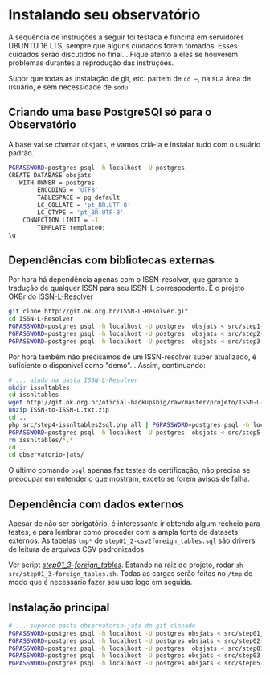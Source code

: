 # Instalando seu observatório

A sequência de instruções a seguir foi testada e funcina em servidores UBUNTU 16 LTS, sempre que alguns cuidados forem tomados.
Esses cuidados serão discutidos no final... Fique atento a eles se houverem problemas durantes a reprodução das instruções.

Supor que todas as instalação de git, etc. partem de `cd ~`, na sua área de usuário, e sem necessidade de `sodu`.

## Criando uma base PostgreSQl só para o Observatório

A base vai se chamar `obsjats`, e vamos criá-la e instalar tudo com o usuário padrão.

```sh
PGPASSWORD=postgres psql -h localhost -U postgres
CREATE DATABASE obsjats
   WITH OWNER = postgres
        ENCODING = 'UTF8'
        TABLESPACE = pg_default
        LC_COLLATE = 'pt_BR.UTF-8'
        LC_CTYPE = 'pt_BR.UTF-8'
	CONNECTION LIMIT = -1
        TEMPLATE template0;
\q
```

## Dependências com bibliotecas externas

Por hora há dependência apenas com o ISSN-resolver, que garante a tradução de qualquer ISSN para seu ISSN-L correspodente.
É o projeto OKBr do [ISSN-L-Resolver](http://git.ok.org.br/ISSN-L-Resolver)

```sh
git clone http://git.ok.org.br/ISSN-L-Resolver.git
cd ISSN-L-Resolver
PGPASSWORD=postgres psql -h localhost -U postgres  obsjats < src/step1-schema.sql
PGPASSWORD=postgres psql -h localhost -U postgres  obsjats < src/step2-lib.sql
PGPASSWORD=postgres psql -h localhost -U postgres  obsjats < src/step3-api.sql
```

Por hora também não precisamos de um ISSN-resolver super atualizado, é suficiente o disponivel como "demo"... Assim, continuando:
```sh
# ... ainda na pasta ISSN-L-Resolver
mkdir issnltables
cd issnltables
wget http://git.ok.org.br/oficial-backupsbig/raw/master/projeto/ISSN-L-Resolver/ISSN-to-ISSN-L.txt.zip
unzip ISSN-to-ISSN-L.txt.zip
cd ..
php src/step4-issnltables2sql.php all | PGPASSWORD=postgres psql -h localhost -U postgres obsjats
PGPASSWORD=postgres psql -h localhost -U postgres  obsjats < src/step5-assert.sql | more
rm issnltables/*.*
cd ..
cd observatorio-jats/
```
O último comando `psql` apenas faz testes de certificação, não precisa se preocupar em entender o que mostram, exceto se forem avisos de falha.

## Dependência com dados externos

Apesar de não ser obrigatório, é interessante ir obtendo algum recheio para testes, e para lembrar como proceder com a ampla fonte de datasets externos.  As tabelas `tmp*` de `step01_2-csv2foreign_tables.sql` são drivers de leitura de arquivos CSV padronizados.

Ver script [*step01_3-foreign_tables*](../src/step01_3-foreign_tables.sh). Estando na raiz do projeto, rodar `sh src/step01_3-foreign_tables.sh`. Todas as cargas serão feitas no `/tmp` de modo que é necessário fazer seu uso logo em seguida.

<!--
1. `cd /tmp`
2. `wget ftp://ftp.ncbi.nlm.nih.gov/pub/pmc/PMC-ids.csv.gz`
3. `gunzip PMC-ids.csv.gz`  (prepara `/tmp/PMC-ids.csv` de ~400Mb)
4. ... Ver final da próxima seço a carga efetiva dos dados para poder liberar o que tem no /tmp.
5. (opcional e depois da carga do CSV para dentro do SQL) `DROP SERVER csv_files CASCADE;`

Os passos 2 e 3 podem se repetir para outras fontes de CSV. Atualize o `step01_2-csv2foreign_tables.sql` com as novas estruturas.
-->

## Instalação principal

```sh
# ... supondo pasta observatorio-jats do git clonado
PGPASSWORD=postgres psql -h localhost -U postgres obsjats < src/step01_1-lib.sql
PGPASSWORD=postgres psql -h localhost -U postgres obsjats < src/step02-struct.sql
PGPASSWORD=postgres psql -h localhost -U postgres  obsjats < src/step01_2-csv2foreign_tables.sql
PGPASSWORD=postgres psql -h localhost -U postgres obsjats < src/step03-kxbuild.sql
PGPASSWORD=postgres psql -h localhost -U postgres obsjats < src/step05-getkx.sql
```
